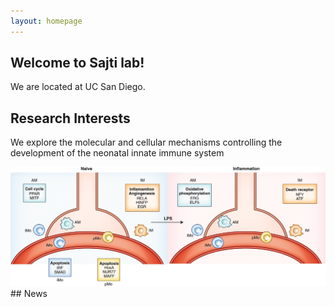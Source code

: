 ```yaml
---
layout: homepage
---
```


## Welcome to Sajti lab!

We are located at UC San Diego.

## Research Interests

We explore the molecular and cellular mechanisms controlling the development of the neonatal innate immune system

<img src="4_subsets_of_AM.png" >
## News
